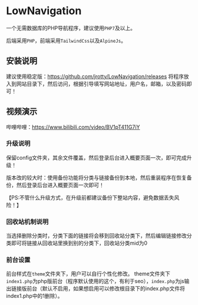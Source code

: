 # LowNavigation

一个无需数据库的PHP导航程序，建议使用`PHP7`及以上。

后端采用`PHP`，前端采用`TailwindCss`以及`AlpineJs`。

## 安装说明
建议使用稳定版：https://github.com/jrotty/LowNavigation/releases
将程序放入到网站目录下，然后访问，根据引导填写网站地址，用户名，邮箱，以及密码即可！

## 视频演示
哔哩哔哩：https://www.bilibili.com/video/BV1pT411G7iY

### 升级说明
保留config文件夹，其余文件覆盖，然后登录后台进入概要页面一次，即可完成升级！

版本改的较大时：使用备份功能将分类与链接备份到本地，然后重装程序在恢复备份，然后登录后台进入概要页面一次即可！

【PS:不管什么升级方式，在升级前都建议备份下整站内容，避免数据丢失风险！】

### 回收站机制说明
当选择删除分类时，分类下面的链接将会移到回收站分类下，然后编辑链接修改分类即可将链接从回收站里换到别的分类下，回收站分类mid为0

### 前台设置
前台样式在`theme`文件夹下，用户可以自行个性化修改。
theme文件夹下`index1.php`为php版前台（程序默认使用的这个，有利于seo），`index.php`为js输出链接版前台（默认不启用，如果想启用可以修改根目录下的index.php文件将index1.php中的1删除）。
